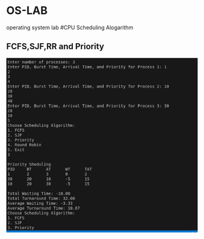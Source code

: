 # OS-LAB
operating system lab
#CPU Scheduling Alogarithm
## FCFS,SJF,RR and Priority
![EXP3 OUTPUT](Exp3.png)

